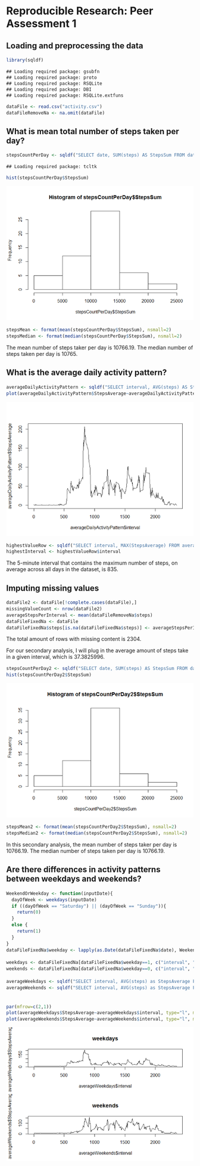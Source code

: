 # Reproducible Research: Peer Assessment 1


## Loading and preprocessing the data

```r
library(sqldf)
```

```
## Loading required package: gsubfn
## Loading required package: proto
## Loading required package: RSQLite
## Loading required package: DBI
## Loading required package: RSQLite.extfuns
```

```r
dataFile <- read.csv("activity.csv")
dataFileRemoveNa <- na.omit(dataFile)
```


## What is mean total number of steps taken per day?

```r
stepsCountPerDay <- sqldf("SELECT date, SUM(steps) AS StepsSum FROM dataFileRemoveNa GROUP BY date")
```

```
## Loading required package: tcltk
```

```r
hist(stepsCountPerDay$StepsSum)
```

![](./PA1_template_files/figure-html/unnamed-chunk-2-1.png) 

```r
stepsMean <- format(mean(stepsCountPerDay$StepsSum), nsmall=2)
stepsMedian <- format(median(stepsCountPerDay$StepsSum), nsmall=2)
```
The mean number of steps taker per day is 10766.19.  The median number of steps taken per day is 10765.


## What is the average daily activity pattern?

```r
averageDailyActivityPattern <- sqldf("SELECT interval, AVG(steps) AS StepsAverage FROM dataFileRemoveNa GROUP BY interval")
plot(averageDailyActivityPattern$StepsAverage~averageDailyActivityPattern$interval, type="l")
```

![](./PA1_template_files/figure-html/unnamed-chunk-3-1.png) 

```r
highestValueRow <- sqldf("SELECT interval, MAX(StepsAverage) FROM averageDailyActivityPattern")
highestInterval <- highestValueRow$interval
```
The 5-minute interval that contains the maximum number of steps, on average across all days in the dataset, is 835.

## Imputing missing values

```r
dataFile2 <- dataFile[!complete.cases(dataFile),]
missingValueCount <- nrow(dataFile2)
averageStepsPerInterval <- mean(dataFileRemoveNa$steps)
dataFileFixedNa <- dataFile
dataFileFixedNa$steps[is.na(dataFileFixedNa$steps)] <- averageStepsPerInterval
```
The total amount of rows with missing content is 2304.

For our secondary analysis, I will plug in the average amount of steps take in a given interval, which is 37.3825996.


```r
stepsCountPerDay2 <- sqldf("SELECT date, SUM(steps) AS StepsSum FROM dataFileFixedNa GROUP BY date")
hist(stepsCountPerDay2$StepsSum)
```

![](./PA1_template_files/figure-html/unnamed-chunk-5-1.png) 

```r
stepsMean2 <- format(mean(stepsCountPerDay2$StepsSum), nsmall=2)
stepsMedian2 <- format(median(stepsCountPerDay2$StepsSum), nsmall=2)
```
In this secondary analysis, the mean number of steps taker per day is 10766.19.  The median number of steps taken per day is 10766.19.


## Are there differences in activity patterns between weekdays and weekends?

```r
WeekendOrWeekday <- function(inputDate){
  dayOfWeek <- weekdays(inputDate)
  if ((dayOfWeek == "Saturday") || (dayOfWeek == "Sunday")){
    return(0)
  }
  else {
    return(1)
  }
}
dataFileFixedNa$weekday <- lapply(as.Date(dataFileFixedNa$date), WeekendOrWeekday)

weekdays <- dataFileFixedNa[dataFileFixedNa$weekday==1, c("interval", "steps")]
weekends <- dataFileFixedNa[dataFileFixedNa$weekday==0, c("interval", "steps")]

averageWeekdays <- sqldf("SELECT interval, AVG(steps) as StepsAverage FROM weekdays GROUP BY interval")
averageWeekends <- sqldf("SELECT interval, AVG(steps) as StepsAverage FROM weekends GROUP BY interval")


par(mfrow=c(2,1))
plot(averageWeekdays$StepsAverage~averageWeekdays$interval, type="l", main="weekdays")
plot(averageWeekends$StepsAverage~averageWeekends$interval, type="l", main="weekends")
```

![](./PA1_template_files/figure-html/unnamed-chunk-6-1.png) 

